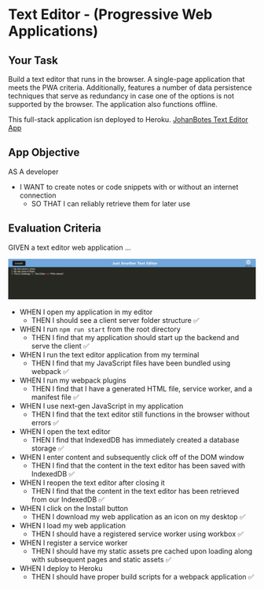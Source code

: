 # Text Editor - (Progressive Web Applications)

## Your Task

Build a text editor that runs in the browser. A single-page application that meets the PWA criteria. Additionally, features a number of data persistence techniques that serve as redundancy in case one of the options is not supported by the browser. The application also functions offline.

This full-stack application isn deployed to Heroku. [JohanBotes Text Editor App](https://sheltered-lowlands-88025.herokuapp.com/)

## App Objective

AS A developer
- I WANT to create notes or code snippets with or without an internet connection
  - SO THAT I can reliably retrieve them for later use

## Evaluation Criteria 

GIVEN a text editor web application ...

![JATE App Main webpage](https://github.com/JohanBotes/jb-SMU19-TextEditor/blob/main/Main%20web%20page%20JAET.png)
- WHEN I open my application in my editor
  - THEN I should see a client server folder structure   ✅<br>
- WHEN I run `npm run start` from the root directory
  - THEN I find that my application should start up the backend and serve the client   ✅<br>
- WHEN I run the text editor application from my terminal
  - THEN I find that my JavaScript files have been bundled using webpack   ✅<br>
- WHEN I run my webpack plugins
  - THEN I find that I have a generated HTML file, service worker, and a manifest file   ✅
- WHEN I use next-gen JavaScript in my application
  - THEN I find that the text editor still functions in the browser without errors   ✅
- WHEN I open the text editor
  - THEN I find that IndexedDB has immediately created a database storage   ✅
- WHEN I enter content and subsequently click off of the DOM window
  - THEN I find that the content in the text editor has been saved with IndexedDB   ✅
- WHEN I reopen the text editor after closing it
  - THEN I find that the content in the text editor has been retrieved from our IndexedDB   ✅
- WHEN I click on the Install button
  - THEN I download my web application as an icon on my desktop   ✅
- WHEN I load my web application
  - THEN I should have a registered service worker using workbox   ✅
- WHEN I register a service worker
  - THEN I should have my static assets pre cached upon loading along with subsequent pages and static assets   ✅
- WHEN I deploy to Heroku
  - THEN I should have proper build scripts for a webpack application   ✅

